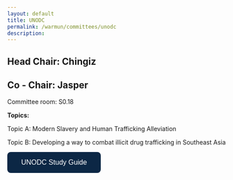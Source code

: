 ```yaml
---
layout: default
title: UNODC
permalink: /warmun/committees/unodc
description:
---
```

## Head Chair: Chingiz

## Co - Chair: Jasper

Committee room: S0.18

<b>Topics:</b>

  Topic A: Modern Slavery and Human Trafficking Alleviation 

  Topic B: Developing a way to combat illicit drug trafficking in Southeast Asia

<a href="https://warwickun.org/warmun2021archive/WARMUN_2022_Study_Guide_UNODC.pdf"><button style="background-color:#0C2745;border: none; border-radius: 8px; color: white; padding: 15px 32px; text-align: center; text-decoration: none; display: inline-block; font-size: 16px; cursor: pointer;">UNODC Study Guide</button></a>
